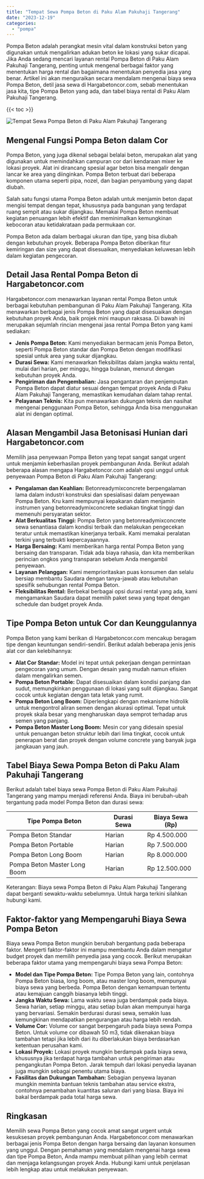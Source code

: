 ```yaml
---
title: "Tempat Sewa Pompa Beton di Paku Alam Pakuhaji Tangerang"
date: "2023-12-19"
categories: 
  - "pompa"
---
```




Pompa Beton adalah perangkat mesin vital dalam konstruksi beton yang digunakan untuk mengalirkan adukan beton ke lokasi yang sukar dicapai. Jika Anda sedang mencari layanan rental Pompa Beton di Paku Alam Pakuhaji Tangerang, penting untuk mengenal berbagai faktor yang menentukan harga rental dan bagaimana menentukan penyedia jasa yang benar. Artikel ini akan menguraikan secara mendalam mengenai biaya sewa Pompa Beton, detil jasa sewa di Hargabetoncor.com, sebab menentukan jasa kita, tipe Pompa Beton yang ada, dan tabel biaya rental di Paku Alam Pakuhaji Tangerang.

{{< toc >}}

![Tempat Sewa Pompa Beton di Paku Alam Pakuhaji Tangerang](https://hargareadymixid.github.io/pompa/concrete-pump%20(7).png)

## Mengenal Fungsi Pompa Beton dalam Cor

Pompa Beton, yang juga dikenal sebagai belalai beton, merupakan alat yang digunakan untuk memindahkan campuran cor dari kendaraan mixer ke lokasi proyek. Alat ini dirancang spesial agar beton bisa mengalir dengan lancar ke area yang diinginkan. Pompa Beton terbuat dari beberapa komponen utama seperti pipa, nozel, dan bagian penyambung yang dapat diubah.

Salah satu fungsi utama Pompa Beton adalah untuk menjamin beton dapat mengisi tempat dengan tepat, khususnya pada bangunan yang terdapat ruang sempit atau sukar dijangkau. Memakai Pompa Beton membuat kegiatan penuangan lebih efektif dan meminimalkan kemungkinan kebocoran atau ketidakrataan pada permukaan cor.

Pompa Beton ada dalam berbagai ukuran dan tipe, yang bisa diubah dengan kebutuhan proyek. Beberapa Pompa Beton diberikan fitur kemiringan dan size yang dapat disesuaikan, menyediakan keluwesan lebih dalam kegiatan pengecoran.

## Detail Jasa Rental Pompa Beton di Hargabetoncor.com

Hargabetoncor.com menawarkan layanan rental Pompa Beton untuk berbagai kebutuhan pembangunan di Paku Alam Pakuhaji Tangerang. Kita menawarkan berbagai jenis Pompa Beton yang dapat disesuaikan dengan kebutuhan proyek Anda, baik projek mini maupun raksasa. Di bawah ini merupakan sejumlah rincian mengenai jasa rental Pompa Beton yang kami sediakan:

- **Jenis Pompa Beton:** Kami menyediakan bermacam jenis Pompa Beton, seperti Pompa Beton standar dan Pompa Beton dengan modifikasi spesial untuk area yang sukar dijangkau.
- **Durasi Sewa:** Kami menawarkan fleksibilitas dalam jangka waktu rental, mulai dari harian, per minggu, hingga bulanan, menurut dengan kebutuhan proyek Anda.
- **Pengiriman dan Pengembalian:** Jasa pengantaran dan penjemputan Pompa Beton dapat diatur sesuai dengan tempat proyek Anda di Paku Alam Pakuhaji Tangerang, memastikan kemudahan dalam tahap rental.
- **Pelayanan Teknis:** Kita pun menawarkan dukungan teknis dan nasihat mengenai penggunaan Pompa Beton, sehingga Anda bisa menggunakan alat ini dengan optimal.

## Alasan Mengambil Jasa Betonisasi Hunian dari Hargabetoncor.com

Memilih jasa penyewaan Pompa Beton yang tepat sangat sangat urgent untuk menjamin keberhasilan proyek pembangunan Anda. Berikut adalah beberapa alasan mengapa Hargabetoncor.com adalah opsi unggul untuk penyewaan Pompa Beton di Paku Alam Pakuhaji Tangerang:

- **Pengalaman dan Keahlian:** Betonreadymixconcrete berpengalaman lama dalam industri konstruksi dan spesialisasi dalam penyewaan Pompa Beton. Kru kami mempunyai kepakaran dalam menjamin instrumen yang betonreadymixconcrete sediakan tingkat tinggi dan memenuhi persyaratan sektor.
- **Alat Berkualitas Tinggi:** Pompa Beton yang betonreadymixconcrete sewa senantiasa dalam kondisi terbaik dan melakukan pengecekan teratur untuk memastikan kinerjanya terbaik. Kami memakai peralatan terkini yang terbukti kepercayaannya.
- **Harga Bersaing:** Kami memberikan harga rental Pompa Beton yang bersaing dan transparan. Tidak ada biaya rahasia, dan kita memberikan perincian ongkos yang transparan sebelum Anda mengambil penyewaan.
- **Layanan Pelanggan:** Kami memprioritaskan puas konsumen dan selalu bersiap membantu Saudara dengan tanya-jawab atau kebutuhan spesifik sehubungan rental Pompa Beton.
- **Fleksibilitas Rental:** Berbekal berbagai opsi durasi rental yang ada, kami mengamankan Saudara dapat memilih paket sewa yang tepat dengan schedule dan budget proyek Anda.

## Tipe Pompa Beton untuk Cor dan Keunggulannya

Pompa Beton yang kami berikan di Hargabetoncor.com mencakup beragam tipe dengan keuntungan sendiri-sendiri. Berikut adalah beberapa jenis jenis alat cor dan kelebihannya:

- **Alat Cor Standar:** Model ini tepat untuk pekerjaan dengan permintaan pengecoran yang umum. Dengan desain yang mudah namun efisien dalam mengalirkan semen.
- **Pompa Beton Portable:** Dapat disesuaikan dalam kondisi panjang dan sudut, memungkinkan penggunaan di lokasi yang sulit dijangkau. Sangat cocok untuk kegiatan dengan tata letak yang rumit.
- **Pompa Beton Long Boom:** Diperlengkapi dengan mekanisme hidrolik untuk mengontrol aliran semen dengan akurasi optimal. Tepat untuk proyek skala besar yang mengharuskan daya semprot terhadap arus semen yang panjang.
- **Pompa Beton Master Long Boom:** Mesin cor yang didesain spesial untuk penuangan beton struktur lebih dari lima tingkat, cocok untuk penerapan berat dan proyek dengan volume concrete yang banyak juga jangkauan yang jauh.

## Tabel Biaya Sewa Pompa Beton di Paku Alam Pakuhaji Tangerang

Berikut adalah tabel biaya sewa Pompa Beton di Paku Alam Pakuhaji Tangerang yang mampu menjadi referensi Anda. Biaya ini berubah-ubah tergantung pada model Pompa Beton dan durasi sewa:

| Tipe Pompa Beton | Durasi Sewa | Biaya Sewa (Rp) |
| --- | --- | --- |
| Pompa Beton Standar | Harian | Rp 4.500.000 |
| Pompa Beton Portable | Harian | Rp 7.500.000 |
| Pompa Beton Long Boom | Harian | Rp 8.000.000 |
| Pompa Beton Master Long Boom | Harian | Rp 12.500.000 |

Keterangan: Biaya sewa Pompa Beton di Paku Alam Pakuhaji Tangerang dapat berganti sewaktu-waktu sebelumnya. Untuk harga terkini silahkan hubungi kami.

## Faktor-faktor yang Mempengaruhi Biaya Sewa Pompa Beton

Biaya sewa Pompa Beton mungkin berubah bergantung pada beberapa faktor. Mengerti faktor-faktor ini mampu membantu Anda dalam mengatur budget proyek dan memilih penyedia jasa yang cocok. Berikut merupakan beberapa faktor utama yang mempengaruhi biaya sewa Pompa Beton:

- **Model dan Tipe Pompa Beton:** Tipe Pompa Beton yang lain, contohnya Pompa Beton biasa, long boom, atau master long boom, mempunyai biaya sewa yang berbeda. Pompa Beton dengan kemampuan tertentu atau kemajuan canggih biasanya lebih tinggi.
- **Jangka Waktu Sewa:** Lama waktu sewa juga berdampak pada biaya. Sewa harian, setiap minggu, atau setiap bulan akan mempunyai harga yang bervariasi. Semakin berdurasi durasi sewa, semakin luas kemungkinan mendapatkan pengurangan atau harga lebih rendah.
- **Volume Cor:** Volume cor sangat berpengaruh pada biaya sewa Pompa Beton. Untuk volume cor dibawah 50 m3, tidak dikenakan biaya tambahan tetapi jika lebih dari itu diberlakukan biaya berdasarkan ketentuan perusahan kami.
- **Lokasi Proyek:** Lokasi proyek mungkin berdampak pada biaya sewa, khususnya jika terdapat harga tambahan untuk pengiriman atau pengangkutan Pompa Beton. Jarak tempuh dari lokasi penyedia layanan juga mungkin sebagai penentu utama biaya.
- **Fasilitas dan Dukungan Tambahan:** Sebagian penyewa layanan mungkin meminta bantuan teknis tambahan atau service ekstra, contohnya penambahan kuantitas saluran dari yang biasa. Biaya ini bakal berdampak pada total harga sewa.

## Ringkasan

Memilih sewa Pompa Beton yang cocok amat sangat urgent untuk kesuksesan proyek pembangunan Anda. Hargabetoncor.com menawarkan berbagai jenis Pompa Beton dengan harga bersaing dan layanan konsumen yang unggul. Dengan pemahaman yang mendalam mengenai harga sewa dan tipe Pompa Beton, Anda mampu membuat pilihan yang lebih cermat dan menjaga kelangsungan proyek Anda. Hubungi kami untuk penjelasan lebih lengkap atau untuk melakukan penyewaan.

